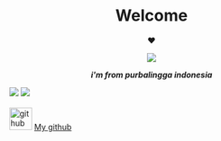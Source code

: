 <h1 align="center"> Welcome </h1>
<p align="center">♥</p>

<p align="center">
<img src="https://media.tenor.com/btLg_WtV330AAAAC/milly-anime.gif">
</p>
<p align="center">
<i> <b> i'm from purbalingga indonesia </b> </i>
</p

[![](https://img.shields.io/badge/Facebook-blue?logo=Facebook&logoColor=blue&labelColor=white)](https://www.facebook.com/100086281072244)
[![](https://img.shields.io/badge/Whatsapp-CHAT-red?logo=Whatsapp&logoColor=Brightgreen&labelColor=white)](https://wa.me/6285729416714?text=asalamualaikum+bang) <br><br>
[<img src='https://cdn.jsdelivr.net/npm/simple-icons@3.0.1/icons/github.svg' alt='github' height='40'>](https://github.com/khamdihi-dev) <a href="https://github.com/khamdihi-dev">My github</a>
